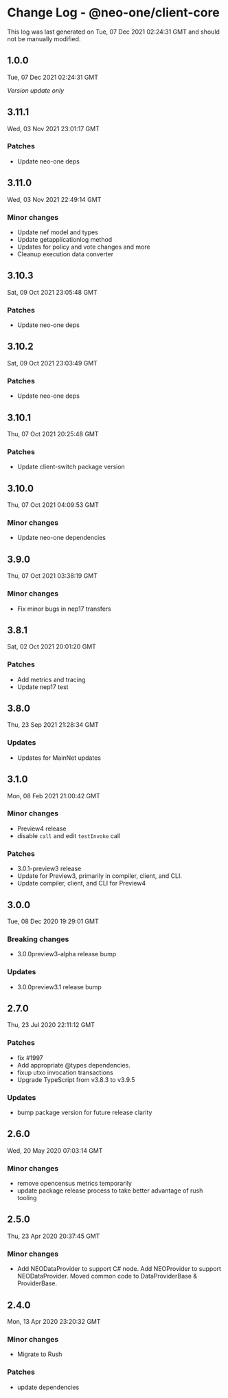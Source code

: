 # Change Log - @neo-one/client-core

This log was last generated on Tue, 07 Dec 2021 02:24:31 GMT and should not be manually modified.

## 1.0.0
Tue, 07 Dec 2021 02:24:31 GMT

*Version update only*

## 3.11.1
Wed, 03 Nov 2021 23:01:17 GMT

### Patches

- Update neo-one deps

## 3.11.0
Wed, 03 Nov 2021 22:49:14 GMT

### Minor changes

- Update nef model and types
- Update getapplicationlog method
- Updates for policy and vote changes and more
- Cleanup execution data converter

## 3.10.3
Sat, 09 Oct 2021 23:05:48 GMT

### Patches

- Update neo-one deps

## 3.10.2
Sat, 09 Oct 2021 23:03:49 GMT

### Patches

- Update neo-one deps

## 3.10.1
Thu, 07 Oct 2021 20:25:48 GMT

### Patches

- Update client-switch package version

## 3.10.0
Thu, 07 Oct 2021 04:09:53 GMT

### Minor changes

- Update neo-one dependencies

## 3.9.0
Thu, 07 Oct 2021 03:38:19 GMT

### Minor changes

- Fix minor bugs in nep17 transfers

## 3.8.1
Sat, 02 Oct 2021 20:01:20 GMT

### Patches

- Add metrics and tracing
- Update nep17 test

## 3.8.0
Thu, 23 Sep 2021 21:28:34 GMT

### Updates

- Updates for MainNet updates

## 3.1.0
Mon, 08 Feb 2021 21:00:42 GMT

### Minor changes

- Preview4 release
- disable `call` and edit `testInvoke` call

### Patches

- 3.0.1-preview3 release
- Update for Preview3, primarily in compiler, client, and CLI.
- Update compiler, client, and CLI for Preview4

## 3.0.0
Tue, 08 Dec 2020 19:29:01 GMT

### Breaking changes

- 3.0.0preview3-alpha release bump

### Updates

- 3.0.0preview3.1 release bump

## 2.7.0
Thu, 23 Jul 2020 22:11:12 GMT

### Patches

- fix #1997
- Add appropriate @types dependencies.
- fixup utxo invocation transactions
- Upgrade TypeScript from v3.8.3 to v3.9.5

### Updates

- bump package version for future release clarity

## 2.6.0
Wed, 20 May 2020 07:03:14 GMT

### Minor changes

- remove opencensus metrics temporarily
- update package release process to take better advantage of rush tooling

## 2.5.0
Thu, 23 Apr 2020 20:37:45 GMT

### Minor changes

- Add NEODataProvider to support C# node.  Add NEOProvider to support NEODataProvider.  Moved common code to DataProviderBase & ProviderBase.

## 2.4.0
Mon, 13 Apr 2020 23:20:32 GMT

### Minor changes

- Migrate to Rush

### Patches

- update dependencies

